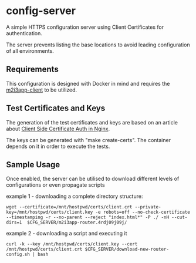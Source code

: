 # config-server

A simple HTTPS configuration server using Client Certificates for authentication. 

The server prevents listing the base locations to avoid leading configuration of all environments.

## Requirements

This configuration is designed with Docker in mind and requires the [m2i3app-client](https://hub.docker.com/r/m2i3/m2i3app-client/) to be utilized.

## Test Certificates and Keys
The generation of the test certificates and keys are based on an article about [Client Side Certificate Auth in Nginx](http://nategood.com/client-side-certificate-authentication-in-ngi).

The keys can be generated with "make create-certs". The container depends on it in order to execute the tests.


## Sample Usage

Once enabled, the server can be utilised to download different levels of configurations or even propagate scripts


example 1 - downloading a complete directory structure:
```
wget --certificate=/mnt/hostpwd/certs/client.crt --private-key=/mnt/hostpwd/certs/client.key -e robots=off --no-check-certificate --timestamping -r --no-parent --reject "index.html*" -P ./ -nH --cut-dirs=1  $CFG_SERVER/m2i3app-router.4rdj09j09j/
```

example 2 - downloading a script and executing it
```
curl -k --key /mnt/hostpwd/certs/client.key --cert /mnt/hostpwd/certs/client.crt $CFG_SERVER/download-new-router-config.sh | bash
```